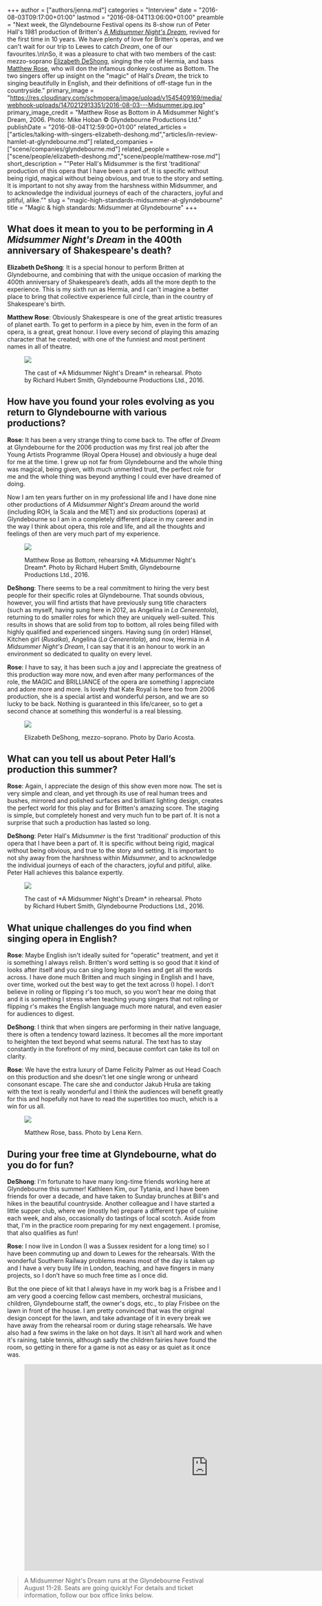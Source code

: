 +++
author = ["authors/jenna.md"]
categories = "Interview"
date = "2016-08-03T09:17:00+01:00"
lastmod = "2016-08-04T13:06:00+01:00"
preamble = "Next week, the Glyndebourne Festival opens its 8-show run of Peter Hall's 1981 production of Britten's [*A Midsummer Night's Dream*](http://www.glyndebourne.com/tickets-and-whats-on/events/2016/f16dream/), revived for the first time in 10 years. We have plenty of love for Britten's operas, and we can't wait for our trip to Lewes to catch *Dream*, one of our favourites.\n\nSo, it was a pleasure to chat with two members of the cast: mezzo-soprano [Elizabeth DeShong](/scene/people/elizabeth-deshong/), singing the role of Hermia, and bass [Matthew Rose](/scene/people/matthew-rose/), who will don the infamous donkey costume as Bottom. The two singers offer up insight on the \"magic\" of Hall's *Dream*, the trick to singing beautifully in English, and their definitions of off-stage fun in the countryside."
primary_image = "https://res.cloudinary.com/schmopera/image/upload/v1545409169/media/webhook-uploads/1470212913351/2016-08-03---Midsummer.jpg.jpg"
primary_image_credit = "Matthew Rose as Bottom in A Midsummer Night's Dream, 2006. Photo: Mike Hoban © Glyndebourne Productions Ltd."
publishDate = "2016-08-04T12:59:00+01:00"
related_articles = ["articles/talking-with-singers-elizabeth-deshong.md","articles/in-review-hamlet-at-glyndebourne.md"]
related_companies = ["scene/companies/glyndebourne.md"]
related_people = ["scene/people/elizabeth-deshong.md","scene/people/matthew-rose.md"]
short_description = "&quot;Peter Hall&#039;s Midsummer is the first &#039;traditional&#039; production of this opera that I have been a part of. It is specific without being rigid, magical without being obvious, and true to the story and setting. It is important to not shy away from the harshness within Midsummer, and to acknowledge the individual journeys of each of the characters, joyful and pitiful, alike.&quot;"
slug = "magic-high-standards-midsummer-at-glyndebourne"
title = "Magic &amp; high standards: Midsummer at Glyndebourne"
+++

## What does it mean to you to be performing in *A Midsummer Night's Dream* in the 400th anniversary of Shakespeare's death?
 
**Elizabeth DeShong**: It is a special honour to perform Britten at Glyndebourne, and combining that with the unique occasion of marking the 400th anniversary of Shakespeare’s death, adds all the more depth to the experience. This is my sixth run as Hermia, and I can't imagine a better place to bring that collective experience full circle, than in the country of Shakespeare's birth.

**Matthew Rose**: Obviously Shakespeare is one of the great artistic treasures of planet earth. To get to perform in a piece by him, even in the form of an opera, is a great, great honour. I love every second of playing this amazing character that he created; with one of the funniest and most pertinent names in all of theatre.

<figure data-type="image">

![](https://res.cloudinary.com/schmopera/image/upload/v1545409169/media/webhook-uploads/1470309348121/2016-08-04---MND_rehearsal-2---pc---Richard-Hubert-Smith.jpg.jpg)
<figcaption>The cast of *A Midsummer Night's Dream* in rehearsal. Photo by Richard Hubert Smith, Glyndebourne Productions Ltd., 2016.</figcaption>
</figure>

## How have you found your roles evolving as you return to Glyndebourne with various productions?

**Rose**: It has been a very strange thing to come back to. The offer of *Dream* at Glyndebourne for the 2006 production was my first real job after the Young Artists Programme (Royal Opera House) and obviously a huge deal for me at the time. I grew up not far from Glyndebourne and the whole thing was magical, being given, with much unmerited trust, the perfect role for me and the whole thing was beyond anything I could ever have dreamed of doing. 

Now I am ten years further on in my professional life and I have done nine other productions of *A Midsummer Night's Dream* around the world (including ROH, la Scala and the MET) and six productions (operas) at Glyndebourne so I am in a completely different place in my career and in the way I think about opera, this role and life, and all the thoughts and feelings of then are very much part of my experience. 

<figure data-type="image">

![](https://res.cloudinary.com/schmopera/image/upload/v1545409169/media/webhook-uploads/1470309368210/2016-08-04---MND_rehearsal-1---pc---Richard-Hubert-Smith.jpg.jpg)
<figcaption>Matthew Rose as Bottom, rehearsing *A Midsummer Night's Dream*. Photo by Richard Hubert Smith, Glyndebourne Productions Ltd., 2016.</figcaption>
</figure>

**DeShong**: There seems to be a real commitment to hiring the very best people for their specific roles at Glyndebourne. That sounds obvious, however, you will find artists that have previously sung title characters (such as myself, having sung here in 2012, as Angelina in *La Cenerentola*), returning to do smaller roles for which they are uniquely well-suited. This results in shows that are solid from top to bottom, all roles being filled with highly qualified and experienced singers. Having sung (in order) Hänsel, Kitchen girl (*Rusalka*), Angelina (*La Cenerentola*), and now, Hermia in *A Midsummer Night's Dream*, I can say that it is an honour to work in an environment so dedicated to quality on every level.

**Rose**: I have to say, it has been such a joy and I appreciate the greatness of this production way more now, and even after many performances of the role, the MAGIC and BRILLIANCE of the opera are something I appreciate and adore more and more. Is lovely that Kate Royal is here too from 2006 production, she is a special artist and wonderful person, and we are so lucky to be back. Nothing is guaranteed in this life/career, so to get a second chance at something this wonderful is a real blessing.

<figure data-type="image">

![](https://res.cloudinary.com/schmopera/image/upload/v1545409169/media/webhook-uploads/1470212837690/2016-08-03---DeShong.jpg.jpg)
<figcaption>Elizabeth DeShong, mezzo-soprano. Photo by Dario Acosta.</figcaption>
</figure>

## What can you tell us about Peter Hall’s production this summer?

**Rose**: Again, I appreciate the design of this show even more now. The set is very simple and clean, and yet through its use of real human trees and bushes, mirrored and polished surfaces and brilliant lighting design, creates the perfect world for this play and for Britten's amazing score. The staging is simple, but completely honest and very much fun to be part of. It is not a surprise that such a production has lasted so long. 

**DeShong**: Peter Hall's *Midsummer* is the first 'traditional' production of this opera that I have been a part of. It is specific without being rigid, magical without being obvious, and true to the story and setting. It is important to not shy away from the harshness within *Midsummer*, and to acknowledge the individual journeys of each of the characters, joyful and pitiful, alike. Peter Hall achieves this balance expertly. 

<figure data-type="image">

![](https://res.cloudinary.com/schmopera/image/upload/v1545409169/media/webhook-uploads/1470309397403/2016-08-04---MND_rehearsal-3---pc---Richard-Hubert-Smith.jpg.jpg)
<figcaption>The cast of *A Midsummer Night's Dream* in rehearsal. Photo by Richard Hubert Smith, Glyndebourne Productions Ltd., 2016.</figcaption>
</figure>

## What unique challenges do you find when singing opera in English?

**Rose**: Maybe English isn't ideally suited for "operatic" treatment, and yet it is something I always relish. Britten's word setting is so good that it kind of looks after itself and you can sing long legato lines and get all the words across. I have done much Britten and much singing in English and I have, over time, worked out the best way to get the text across (I hope). I don’t believe in rolling or flipping r's too much, so you won’t hear me doing that and it is something I stress when teaching young singers that not rolling or flipping r's makes the English language much more natural, and even easier for audiences to digest.

**DeShong**: I think that when singers are performing in their native language, there is often a tendency toward laziness. It becomes all the more important to heighten the text beyond what seems natural. The text has to stay constantly in the forefront of my mind, because comfort can take its toll on clarity.

**Rose**: We have the extra luxury of Dame Felicity Palmer as out Head Coach on this production and she doesn't let one single wrong or unheard consonant escape. The care she and conductor Jakub Hruša are taking with the text is really wonderful and I think the audiences will benefit greatly for this and hopefully not have to read the supertitles too much, which is a win for us all. 

<figure data-type="image">

![](https://res.cloudinary.com/schmopera/image/upload/v1545409169/media/webhook-uploads/1470212862741/2016-08-03---ROSE-Matthew-Lena-Kern.jpg.jpg)
<figcaption>Matthew Rose, bass. Photo by Lena Kern.</figcaption>
</figure>

## During your free time at Glyndebourne, what do you do for fun?
 
**DeShong**: I'm fortunate to have many long-time friends working here at Glyndebourne this summer! Kathleen Kim, our Tytania, and I have been friends for over a decade, and have taken to Sunday brunches at Bill's and hikes in the beautiful countryside. Another colleague and I have started a little supper club, where we (mostly he) prepare a different type of cuisine each week, and also, occasionally do tastings of local scotch. Aside from that, I'm in the practice room preparing for my next engagement. I promise, that also qualifies as fun!

**Rose**: I now live in London (I was a Sussex resident for a long time) so I have been commuting up and down to Lewes for the rehearsals. With the wonderful Southern Railway problems means most of the day is taken up and I have a very busy life in London, teaching, and have fingers in many projects, so I don’t have so much free time as I once did. 

But the one piece of kit that I always have in my work bag is a Frisbee and I am very good a coercing fellow cast members, orchestral musicians, children, Glyndebourne staff, the owner's dogs, etc., to play Frisbee on the lawn in front of the house. I am pretty convinced that was the original design concept for the lawn, and take advantage of it in every break we have away from the rehearsal room or during stage rehearsals. We have also had a few swims in the lake on hot days. It isn’t all hard work and when it's raining, table tennis, although sadly the children fairies have found the room, so getting in there for a game is not as easy or as quiet as it once was. 

<figure data-type="video">
<iframe width="854" height="480" src="https://www.youtube.com/embed/OZ9NAagdJko" frameborder="0" allowfullscreen></iframe>
</figure>

>A Midsummer Night's Dream runs at the Glyndebourne Festival August 11-28. Seats are going quickly! For details and ticket information, follow our box office links below.
